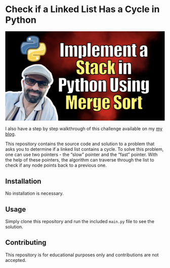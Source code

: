 # Check if a Linked List Has a Cycle in Python

[ ![Check if a Linked List Has a Cycle in Python](./image.png)](https://youtu.be/fm03oRITfp8)

I also have a step by step walkthrough of this challenge available on my [my blog](https://kalbartal.net/longest-substring-with-no-repeating-characters-in-python/).

This repository contains the source code and solution to a problem that asks you to determine if a linked list contains a cycle. To solve this problem, one can use two pointers - the “slow” pointer and the “fast” pointer. With the help of these pointers, the algorithm can traverse through the list to check if any node points back to a previous one. 

## Installation

No installation is necessary. 

## Usage

Simply clone this repository and run the included `main.py` file to see the solution.

## Contributing

This repository is for educational purposes only and contributions are not accepted.

